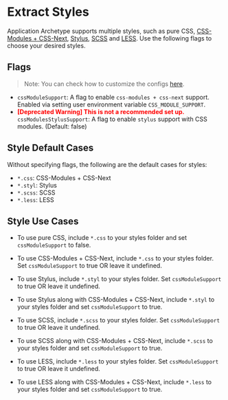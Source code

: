 # Extract Styles

Application Archetype supports multiple styles, such as pure CSS, [CSS-Modules + CSS-Next](https://github.com/css-modules/css-modules), [Stylus](http://stylus-lang.com/docs/css-style.html), [SCSS](http://sass-lang.com/) and [LESS](http://lesscss.org/). Use the following flags to choose your desired styles.

## Flags

> Note: You can check how to customize the configs [here](./customize-config.md#extending-webpack-configurations).

- `cssModuleSupport`: A flag to enable `css-modules + css-next` support. Enabled via setting user environment variable `CSS_MODULE_SUPPORT`.
- <span style="color:red">**[Deprecated Warning] This is not a recommended set up.**</span> `cssModulesStylusSupport`: A flag to enable `stylus` support with CSS modules. (Default: false)

## Style Default Cases

Without specifying flags, the following are the default cases for styles:

- `*.css`: CSS-Modules + CSS-Next
- `*.styl`: Stylus
- `*.scss`: SCSS
- `*.less`: LESS

## Style Use Cases

- To use pure CSS, include `*.css` to your styles folder and set `cssModuleSupport` to false.
- To use CSS-Modules + CSS-Next, include `*.css` to your styles folder. Set `cssModuleSupport` to true OR leave it undefined.

- To use Stylus, include `*.styl` to your styles folder. Set `cssModuleSupport` to true OR leave it undefined.
- To use Stylus along with CSS-Modules + CSS-Next, include `*.styl` to your styles folder and set `cssModuleSupport` to true.

- To use SCSS, include `*.scss` to your styles folder. Set `cssModuleSupport` to true OR leave it undefined.
- To use SCSS along with CSS-Modules + CSS-Next, include `*.scss` to your styles folder and set `cssModuleSupport` to true.

- To use LESS, include `*.less` to your styles folder. Set `cssModuleSupport` to true OR leave it undefined.
- To use LESS along with CSS-Modules + CSS-Next, include `*.less` to your styles folder and set `cssModuleSupport` to true.
